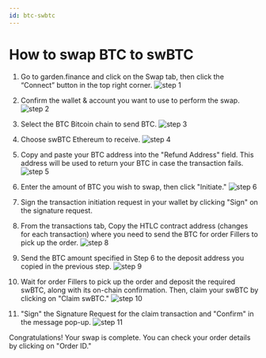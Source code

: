 ```yaml
---
id: btc-swbtc
---
```


# How to swap BTC to swBTC

1. Go to garden.finance and click on the Swap tab, then click the “Connect” button in the top right corner.
   ![step 1](../../../images/guide-btc-swbtc-1.png)

2. Confirm the wallet & account you want to use to perform the swap.
   ![step 2](../../../images/guide-btc-swbtc-2.png)

3. Select the BTC Bitcoin chain to send BTC. 
   ![step 3](../../../images/guide-btc-swbtc-3.png)

4. Choose swBTC Ethereum to receive. 
   ![step 4](../../../images/guide-btc-swbtc-4.png)

5. Copy and paste your BTC address into the "Refund Address" field. This address will be used to return your BTC in case the transaction fails.  
   ![step 5](../../../images/guide-btc-swbtc-5.png)

6. Enter the amount of BTC you wish to swap, then click "Initiate." 
   ![step 6](../../../images/guide-btc-swbtc-6.png)

7. Sign the transaction initiation request in your wallet by clicking "Sign" on the signature request. 

8. From the transactions tab, Copy the HTLC contract address (changes for each transaction) where you need to send the BTC for order Fillers to pick up the order. 
   ![step 8](../../../images/guide-btc-swbtc-8.png)

9. Send the BTC amount specified in Step 6 to the deposit address you copied in the previous step. 
   ![step 9](../../../images/guide-btc-swbtc-9.png)

10. Wait for order Fillers to pick up the order and deposit the required swBTC, along with its on-chain confirmation. Then, claim your swBTC by clicking on "Claim swBTC." 
    ![step 10](../../../images/guide-btc-swbtc-10.png)

11. "Sign" the Signature Request for the claim transaction and "Confirm" in the message pop-up. 
    ![step 11](../../../images/guide-btc-swbtc-11.png)

Congratulations! Your swap is complete. You can check your order details by clicking on "Order ID."